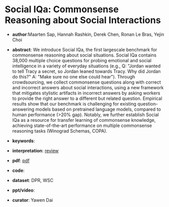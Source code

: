 #  Social IQa: Commonsense Reasoning about Social Interactions 

- **author**:Maarten Sap, Hannah Rashkin, Derek Chen, Ronan Le Bras, Yejin Choi

- **abstract**: We introduce Social IQa, the first largescale benchmark for commonsense reasoning about social situations. Social IQa contains 38,000 multiple choice questions for probing emotional and social intelligence in a variety of everyday situations (e.g., Q: "Jordan wanted to tell Tracy a secret, so Jordan leaned towards Tracy. Why did Jordan do this?" A: "Make sure no one else could hear"). Through crowdsourcing, we collect commonsense questions along with correct and incorrect answers about social interactions, using a new framework that mitigates stylistic artifacts in incorrect answers by asking workers to provide the right answer to a different but related question. Empirical results show that our benchmark is challenging for existing question-answering models based on pretrained language models, compared to human performance (>20% gap). Notably, we further establish Social IQa as a resource for transfer learning of commonsense knowledge, achieving state-of-the-art performance on multiple commonsense reasoning tasks (Winograd Schemas, COPA).  

- **keywords**:

- **interpretation**: [review](https://blog.csdn.net/jinselizhi/article/details/103928042)

- **pdf**: [pdf](https://arxiv.org/pdf/1904.09728)

- **code**:

- **dataset**: DPR, WSC

- **ppt/video**:

- **curator**: Yawen Dai
